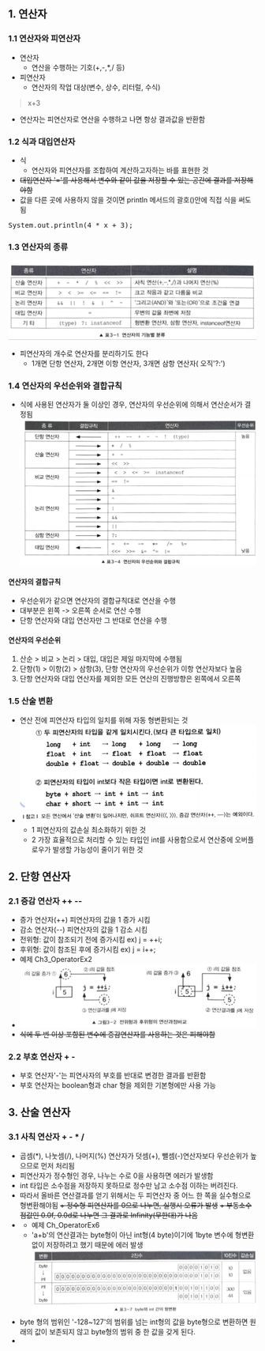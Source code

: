 ## 1. 연산자
### 1.1 연산자와 피연산자
+ 연산자
  + 연산을 수행하는 기호(+,-,*,/ 등)
+ 피연산자
  + 연산자의 작업 대상(변수, 상수, 리터럴, 수식)
>x+3
+ 연산자는 피연산자로 연산을 수행하고 나면 항상 결과값을 반환함

### 1.2 식과 대입연산자
+ 식
  + 연산자와 피연산자를 조합하여 계산하고자하는 바를 표현한 것
+ ~~대입연산자 '='를 사용해서 변수와 같이 값을 저장할 수 있는 공간에 결과를 저장해야함~~
+ 값을 다른 곳에 사용하지 않을 것이면 println 메서드의 괄호()안에 직접 식을 써도 됨
<pre>
System.out.println(4 * x + 3);
</pre>

### 1.3 연산자의 종류
![img_17.png](img_17.png)
+ 피연산자의 개수로 연산자를 분리하기도 한다
  + 1개면 단항 연산자, 2개면 이항 연산자, 3개면 삼항 연산자( 오직'?:')

### 1.4 연산자의 우선순위와 결합규칙
+ 식에 사용된 연산자가 둘 이상인 경우, 연산자의 우선순위에 의해서 연산순서가 결정됨
![img_18.png](img_18.png)

#### 연산자의 결합규칙
+ 우선순위가 같으면 연산자의 결합규칙대로 연산을 수행
+ 대부분은 왼쪽 -> 오른쪽 순서로 연산 수행 
+ 단항 연산자와 대입 연산자만 그 반대로 연산을 수행

#### 연산자의 우선순위
1. 산순 > 비교 > 논리 > 대입, 대입은 제일 마지막에 수행됨
2. 단항(1) > 이항(2) > 삼항(3), 단항 연산자의 우선순위가 이항 연산자보다 높음
3. 단항 연산자와 대입 연산자를 제외한 모든 연산의 진행방향은 왼쪽에서 오른쪽

### 1.5 산술 변환
+ 연산 전에 피연산자 타입의 일치를 위해 자동 형변환되는 것
+ ![img_19.png](img_19.png)
  + 1 피연산자의 값손실 최소화하기 위한 것
  + 2 가장 효율적으로 처리할 수 있는 타입인 int를 사용함으로서 연산중에 오버플로우가 발생할 가능성이 줄이기 위한 것

## 2. 단항 연산자
### 2.1 증감 연산자 ++ --
+ 증가 연산자(++) 피연산자의 값을 1 증가 시킴
+ 감소 연산자(--) 피연산자의 값을 1 감소 시킴
+ 전위형: 값이 참조되기 전에 증가시킴 ex) j = ++i;
+ 후위형: 값이 참조된 후에 증가시킴 ex) j = i++;
+ 예제 Ch3_OperatorEx2
+ ![img_21.png](img_21.png)
+ ~~식에 두 번 이상 포함된 변수에 증감연산자를 사용하는 것은 피해야함~~

### 2.2 부호 연산자 + -
+ 부호 연산자'-'는 피연사자의 부호를 반대로 변경한 결과를 반환함
+ 부호 연산자는 boolean형과 char 형을 제외한 기본형에만 사용 가능

## 3. 산술 연산자
### 3.1 사칙 연산자 + - * /
+ 곱셈(*), 나눗셈(/), 나머지(%) 연산자가 덧셈(+), 뺄셈(-)연산자보다 우선순위가 높으므로 먼저 처리됨
+ 피연산자가 정수형인 경우, 나누는 수로 0을 사용하면 에러가 발생함
+ int 타입은 소수점을 저장하지 못하므로 정수만 남고 소수점 이하는 버려진다.
+ 따라서 올바른 연산결과를 얻기 위해서는 두 피연산자 중 어느 한 쪽을 실수형으로 형변환해야됨
~~+ 정수형 피연산자를 0으로 나누면, 실행시 오류가 발생~~
~~+ 부동소수점값인 0.0f, 0.0d로 나누면 그 결과로 Infinity(무한대)가 나옴~~
+ * 예제 Ch_OperatorEx6
  + 'a+b'의 연산결과는 byte형이 아닌 int형(4 byte)이기에 1byte 변수에 형변환없이 저장하려고 했기 때문에 에러 발생
![img_22.png](img_22.png)
+ byte 형의 범위인 '-128~127'의 범위를 넘는 int형의 값을 byte형으로 변환하면 원래의 값이 보존되지 않고 byte형의 범위 중 한 값을 갖게 된다.
+ 